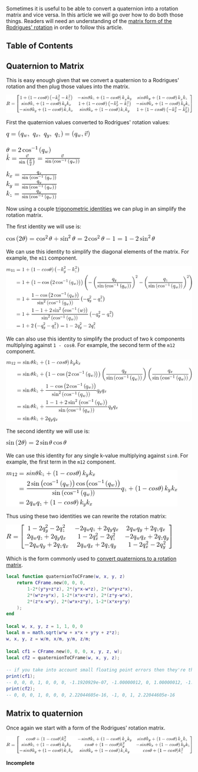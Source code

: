 Sometimes it is useful to be able to convert a quaternion into a rotation matrix and vice versa. In this article we will go over how to do both those things. Readers will need an understanding of the [matrix form of the Rodrigues' rotation](https://github.com/EgoMoose/Articles/blob/master/Rodrigues'%20rotation/Rodrigues'%20rotation.md#matrix-form) in order to follow this article.

## Table of Contents

## Quaternion to Matrix

This is easy enough given that we convert a quaternion to a Rodrigues' rotation and then plug those values into the matrix.

![eq7](imgs/conversion/eq7.png)

First the quaternion values converted to Rodrigues' rotation values:

![eq1](imgs/conversion/eq1.png)

Now using a couple [trigonometric identities](https://en.wikipedia.org/wiki/List_of_trigonometric_identities) we can plug in an simplify the rotation matrix.

The first identity we will use is:

![eq2](imgs/conversion/eq2.png)

We can use this identity to simplify the diagonal elements of the matrix. For example, the `m11` component.

![eq3](imgs/conversion/eq3.png)

We can also use this identity to simplify the product of two k components multiplying against `1 - cosθ`. For example, the second term of the `m12` component.

![eq6](imgs/conversion/eq6.png)

The second identity we will use is:

![eq4](imgs/conversion/eq4.png)

We can use this identity for any single k-value multiplying against `sinθ`. For example, the first term in the `m12` component.

![eq5](imgs/conversion/eq5.png)

Thus using these two identities we can rewrite the rotation matrix:

![eq8](imgs/conversion/eq8.png)

Which is the form commonly used to [convert quaternions to a rotation matrix](https://en.wikipedia.org/wiki/Quaternions_and_spatial_rotation#Quaternion-derived_rotation_matrix).

```Lua
local function quaternionToCFrame(w, x, y, z)
	return CFrame.new(0, 0, 0,
		1-2*(y*y+z*z), 2*(y*x-w*z), 2*(w*y+z*x),
		2*(w*z+y*x), 1-2*(x*x+z*z), 2*(z*y-w*x),
		2*(z*x-w*y), 2*(w*x+z*y), 1-2*(x*x+y*y)
	);
end

local w, x, y, z = 1, 1, 0, 0
local m = math.sqrt(w*w + x*x + y*y + z*z);
w, x, y, z = w/m, x/m, y/m, z/m;

local cf1 = CFrame.new(0, 0, 0, x, y, z, w);
local cf2 = quaternionToCFrame(w, x, y, z);

-- if you take into account small floating point errors then they're the same!
print(cf1);
-- 0, 0, 0, 1, 0, 0, 0, -1.1920929e-07, -1.00000012, 0, 1.00000012, -1.1920929e-07
print(cf2);
-- 0, 0, 0, 1, 0, 0, 0, 2.22044605e-16, -1, 0, 1, 2.22044605e-16
```

## Matrix to quaternion

Once again we start with a form of the Rodrigues' rotation matrix.

![eq9](imgs/conversion/eq9.png)

**Incomplete**
